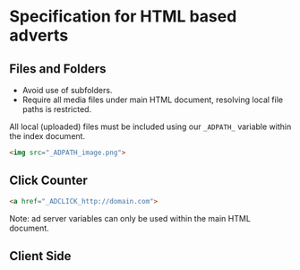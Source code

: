 # Specification for HTML based adverts

## Files and Folders
* Avoid use of subfolders.
* Require all media files under main HTML document, resolving local file paths is restricted.

All local (uploaded) files must be included using our `_ADPATH_` variable within the index document.

```html
<img src="_ADPATH_image.png">
```

## Click Counter

```html
<a href="_ADCLICK_http://domain.com">
```

Note: ad server variables can only be used within the main HTML document.

## Client Side
